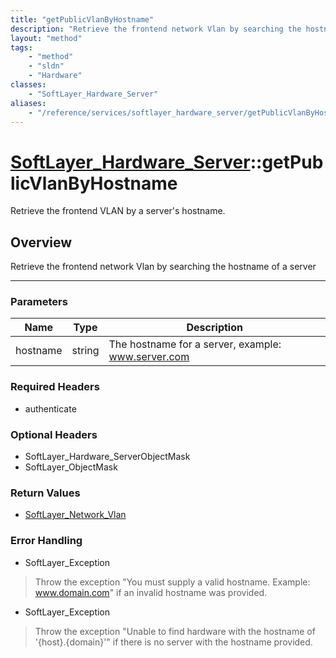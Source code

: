 ```yaml
---
title: "getPublicVlanByHostname"
description: "Retrieve the frontend network Vlan by searching the hostname of a server"
layout: "method"
tags:
    - "method"
    - "sldn"
    - "Hardware"
classes:
    - "SoftLayer_Hardware_Server"
aliases:
    - "/reference/services/softlayer_hardware_server/getPublicVlanByHostname"
---
```

# [SoftLayer_Hardware_Server](/reference/services/SoftLayer_Hardware_Server)::getPublicVlanByHostname


Retrieve the frontend VLAN by a server's hostname.


## Overview 
Retrieve the frontend network Vlan by searching the hostname of a server 

-----

### Parameters 
|Name | Type | Description |
| --- | --- | --- |
|hostname| string| The hostname for a server, example: www.server.com|


### Required Headers
* authenticate


### Optional Headers
* SoftLayer_Hardware_ServerObjectMask
* SoftLayer_ObjectMask

### Return Values
* <a href='/reference/datatypes/SoftLayer_Network_Vlan'>SoftLayer_Network_Vlan </a>



### Error Handling

* SoftLayer_Exception 

> Throw the exception "You must supply a valid hostname. Example: www.domain.com" if an invalid hostname was provided. 

* SoftLayer_Exception 

> Throw the exception "Unable to find hardware with the hostname of '{host}.{domain}'" if there is no server with the hostname provided. 



